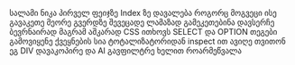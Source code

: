 სალამი ნიკა პირველ ფეიჯზე Index ზე დავალება როგორც მოგვეცი ისე გავაკეთე მეორე გვერდზე შევეცადე ლამაზად გამეკეთებინა დავსერჩე ბევრნაირად მაგრამ აშკარად CSS ითხოვს 
SELECT და OPTION თეგები გამოვიყენე ქვეყნების სია ტოტალიზატორიდან inspect ით ავიღე თვითონ ეგ DIV დავაკოპირე და AI გავფილტრე ხელით როარმეწვალა 
